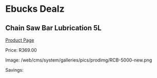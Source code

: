 
# Ebucks Dealz
## Chain Saw Bar Lubrication 5L
[Product Page](https://www.ebucks.com/web/shop/productSelected.do?prodId=1200606362&catId=717342768)

Price: R369.00

Image: /web/cms/system/galleries/pics/prodimg/RCB-5000-new.png

Savings: 


	